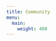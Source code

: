 ```yaml
---
title: Community
menu:
  main:
    weight: 400
---
```


<!--add blocks of content here to add more sections to the community page -->
